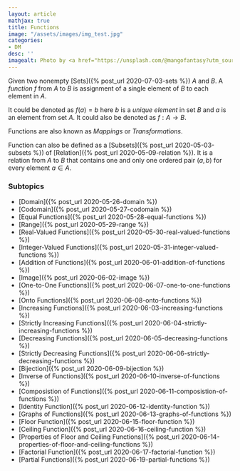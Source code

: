 ```yaml
---
layout: article
mathjax: true
title: Functions
image: "/assets/images/img_test.jpg"
categories:
- DM
desc: '' 
imagealt: Photo by <a href="https://unsplash.com/@mangofantasy?utm_source=unsplash&utm_medium=referral&utm_content=creditCopyText">Tim Johnson</a> on <a href="https://unsplash.com/s/photos/logic?utm_source=unsplash&utm_medium=referral&utm_content=creditCopyText">Unsplash</a>
---
```


Given two nonempty [Sets]({% post_url 2020-07-03-sets %}) $A$ and $B$. A *function* $f$ from $A$ to $B$ is assignment of a single element of $B$ to each element in $A$.

It could be denoted as $f(a) = b$ here $b$ is a *unique element* in set $B$ and $a$ is an element from set $A$. It could also be denoted as $f: A \rightarrow B$.

Functions are also known as *Mappings* or *Transformations*.

Function can also be defined as a [Subsets]({% post_url 2020-05-03-subsets %}) of [Relation]({% post_url 2020-05-09-relation %}). It is a relation from $A$ to $B$ that contains one and only one ordered pair $(a, b)$ for every element $a \in A$.

### Subtopics
- [Domain]({% post_url 2020-05-26-domain %})
- [Codomain]({% post_url 2020-05-27-codomain %})
- [Equal Functions]({% post_url 2020-05-28-equal-functions %})
- [Range]({% post_url 2020-05-29-range %})
- [Real-Valued Functions]({% post_url 2020-05-30-real-valued-functions %})
- [Integer-Valued Functions]({% post_url 2020-05-31-integer-valued-functions %})
- [Addition of Functions]({% post_url 2020-06-01-addition-of-functions %})
- [Image]({% post_url 2020-06-02-image %})
- [One-to-One Functions]({% post_url 2020-06-07-one-to-one-functions %})
- [Onto Functions]({% post_url 2020-06-08-onto-functions %})
- [Increasing Functions]({% post_url 2020-06-03-increasing-functions %})
- [Strictly Increasing Functions]({% post_url 2020-06-04-strictly-increasing-functions %})
- [Decreasing Functions]({% post_url 2020-06-05-decreasing-functions %})
- [Strictly Decreasing Functions]({% post_url 2020-06-06-strictly-decreasing-functions %})
- [Bijection]({% post_url 2020-06-09-bijection %})
- [Inverse of Functions]({% post_url 2020-06-10-inverse-of-functions %})
- [Composistion of Functions]({% post_url 2020-06-11-composistion-of-functions %})
- [Identity Function]({% post_url 2020-06-12-identity-function %})
- [Graphs of Functions]({% post_url 2020-06-13-graphs-of-functions %})
- [Floor Function]({% post_url 2020-06-15-floor-function %})
- [Ceiling Function]({% post_url 2020-06-16-ceiling-function %})
- [Properties of Floor and Ceiling Functions]({% post_url 2020-06-14-properties-of-floor-and-ceiling-functions %})
- [Factorial Function]({% post_url 2020-06-17-factorial-function %})
- [Partial Functions]({% post_url 2020-06-19-partial-functions %})